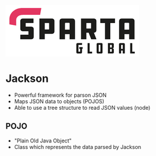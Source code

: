 ![Sparta](/Assets/Git_Hub/SPARTALOGO.png)
# Jackson
- Powerful framework for parson JSON
- Maps JSON data to objects (POJOS)
- Able to use a tree structure to read JSON values (node)

## POJO
- "Plain Old Java Object"
- Class which represents the data parsed by Jackson 
